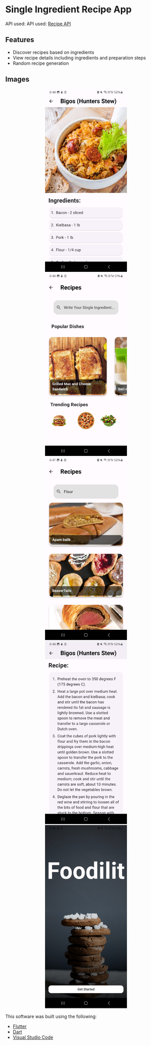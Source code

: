 # Single Ingredient Recipe App

API used: API used: [Recipe API](https://www.themealdb.com/api.php)

## Features

- Discover recipes based on ingredients
- View recipe details including ingredients and preparation steps
- Random recipe generation
  

## Images
<p align="center">
  <img src="https://github.com/havishshetty/Foodilit/blob/main/screenshots/Recipepage.jpg" width="256" hspace="4">
  <img src="https://github.com/havishshetty/Foodilit/blob/main/screenshots/homepage.jpg" width="256" hspace="4">
  <img src="https://github.com/havishshetty/Foodilit/blob/main/screenshots/homepageexpanded.jpg" width="256" hspace="4">
  <img src="https://github.com/havishshetty/Foodilit/blob/main/screenshots/recipepagedetail.jpg" width="256" hspace="4">
  <img src="https://github.com/havishshetty/Foodilit/blob/main/screenshots/startingpage.jpg" width="256" hspace="4">
</p>

This software was built using the following:

- [Flutter](https://flutter.dev/)
- [Dart](https://dart.dev/)
- [Visual Studio Code](https://code.visualstudio.com/)
